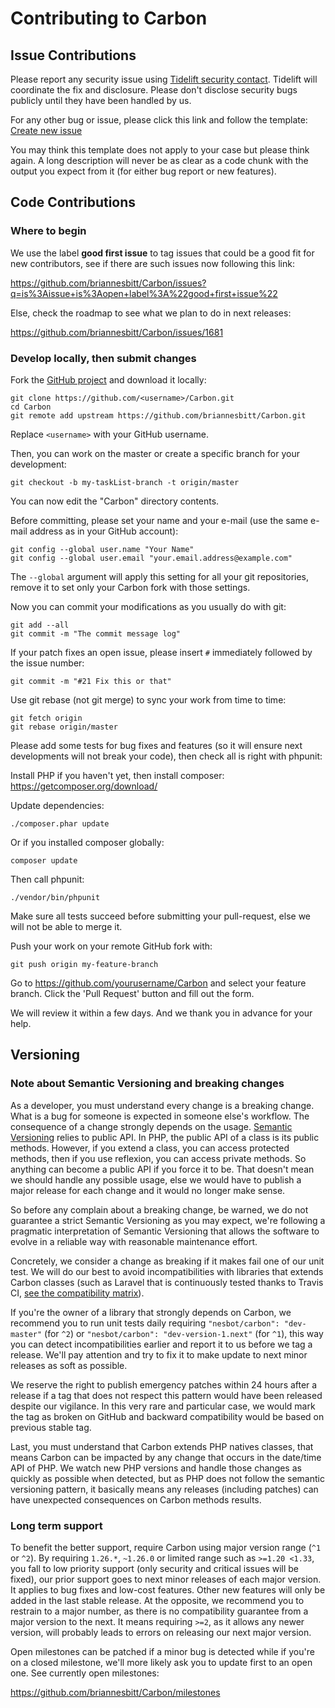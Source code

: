 # Contributing to Carbon

## Issue Contributions

Please report any security issue using [Tidelift security contact](https://tidelift.com/security).
Tidelift will coordinate the fix and disclosure.
Please don't disclose security bugs publicly until they have been handled by us.

For any other bug or issue, please click this link and follow the template:
[Create new issue](https://github.com/briannesbitt/Carbon/issues/new)

You may think this template does not apply to your case but please think again. A long description will never be as
clear as a code chunk with the output you expect from it (for either bug report or new features).

## Code Contributions

### Where to begin

We use the label **good first issue** to tag issues that could be a good fit for new contributors, see if there are such issues now following this link:

https://github.com/briannesbitt/Carbon/issues?q=is%3Aissue+is%3Aopen+label%3A%22good+first+issue%22

Else, check the roadmap to see what we plan to do in next releases:

https://github.com/briannesbitt/Carbon/issues/1681

### Develop locally, then submit changes

Fork the [GitHub project](https://github.com/briannesbitt/Carbon) and download it locally:

```shell
git clone https://github.com/<username>/Carbon.git
cd Carbon
git remote add upstream https://github.com/briannesbitt/Carbon.git
```
Replace `<username>` with your GitHub username.

Then, you can work on the master or create a specific branch for your development:

```shell
git checkout -b my-taskList-branch -t origin/master
```

You can now edit the "Carbon" directory contents.

Before committing, please set your name and your e-mail (use the same e-mail address as in your GitHub account):

```shell
git config --global user.name "Your Name"
git config --global user.email "your.email.address@example.com"
```

The ```--global``` argument will apply this setting for all your git repositories, remove it to set only your Carbon
fork with those settings.

Now you can commit your modifications as you usually do with git:

```shell
git add --all
git commit -m "The commit message log"
```

If your patch fixes an open issue, please insert ```#``` immediately followed by the issue number:

```shell
git commit -m "#21 Fix this or that"
```

Use git rebase (not git merge) to sync your work from time to time:

```shell
git fetch origin
git rebase origin/master
```

Please add some tests for bug fixes and features (so it will ensure next developments will not break your code),
then check all is right with phpunit:

Install PHP if you haven't yet, then install composer:
https://getcomposer.org/download/

Update dependencies:
```
./composer.phar update
```

Or if you installed composer globally:
```
composer update
```

Then call phpunit:
```
./vendor/bin/phpunit
```

Make sure all tests succeed before submitting your pull-request, else we will not be able to merge it.

Push your work on your remote GitHub fork with:
```
git push origin my-feature-branch
```

Go to https://github.com/yourusername/Carbon and select your feature branch. Click the 'Pull Request' button and fill
out the form.

We will review it within a few days. And we thank you in advance for your help.

## Versioning

### Note about Semantic Versioning and breaking changes

As a developer, you must understand every change is a breaking change. What is a bug for someone
is expected in someone else's workflow. The consequence of a change strongly depends on the usage.
[Semantic Versioning](https://semver.org/) relies to public API. In PHP, the public API of a class is its public
methods. However, if you extend a class, you can access protected methods, then if you use reflexion, you can
access private methods. So anything can become a public API if you force it to be. That doesn't mean we should handle
any possible usage, else we would have to publish a major release for each change and it would no longer make sense.

So before any complain about a breaking change, be warned, we do not guarantee a strict Semantic Versioning as you
may expect, we're following a pragmatic interpretation of Semantic Versioning that allows the software to evolve in a
reliable way with reasonable maintenance effort.

Concretely, we consider a change as breaking if it makes fail one of our unit test. We will do our best to avoid
incompatibilities with libraries that extends Carbon classes (such as Laravel that is continuously tested thanks to
Travis CI, [see the compatibility matrix](https://github.com/kylekatarnls/carbon-laravel/tree/master#carbon-1-dev-version-1next)).

If you're the owner of a library that strongly depends on Carbon, we recommend you to run unit tests daily requiring
`"nesbot/carbon": "dev-master"` (for `^2`) or `"nesbot/carbon": "dev-version-1.next"` (for `^1`), this way you can
detect incompatibilities earlier and report it to us before we tag a release. We'll pay attention and try to fix it to
make update to next minor releases as soft as possible.

We reserve the right to publish emergency patches within 24 hours after a release if a tag that does not respect
this pattern would have been released despite our vigilance. In this very rare and particular case, we would mark the
tag as broken on GitHub and backward compatibility would be based on previous stable tag.

Last, you must understand that Carbon extends PHP natives classes, that means Carbon can be impacted by any change
that occurs in the date/time API of PHP. We watch new PHP versions and handle those changes as quickly as possible
when detected, but as PHP does not follow the semantic versioning pattern, it basically means any releases (including
patches) can have unexpected consequences on Carbon methods results.

### Long term support

To benefit the better support, require Carbon using major version range (`^1` or `^2`). By requiring `1.26.*`,
`~1.26.0` or limited range such as `>=1.20 <1.33`, you fall to low priority support (only security and critical issues
will be fixed), our prior support goes to next minor releases of each major version. It applies to bug fixes and
low-cost features. Other new features will only be added in the last stable release. At the opposite, we recommend you
to restrain to a major number, as there is no compatibility guarantee from a major version to the next. It means
requiring `>=2`, as it allows any newer version, will probably leads to errors on releasing our next major version.

Open milestones can be patched if a minor bug is detected while if you're on a closed milestone, we'll more likely
ask you to update first to an open one. See currently open milestones: 

https://github.com/briannesbitt/Carbon/milestones
